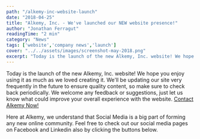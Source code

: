 ```yaml
---
path: "/alkemy-inc-website-launch"
date: "2018-04-25"
title: "Alkemy, Inc. - We've launched our NEW website presence!"
author: "Jonathan Ferragut"
readingTime: "2 min"
category: "News"
tags: ['website','company news','launch']
cover: "../../assets/images/screenshot-may-2018.png"
excerpt: "Today is the launch of the new Alkemy, Inc. website! We hope you enjoy using it as much as we loved creating it. We'll be updating our site very frequently in the future to ensure quality content, so make sure to check back periodically."
---
```


Today is the launch of the new Alkemy, Inc. website! We hope you enjoy using it as much as we loved creating it. We'll be updating our site very frequently in the future to ensure quality content, so make sure to check back periodically.
We welcome any feedback or suggestions, just let us know what could improve your overall experience with the website.
<a href="/contact-alkemy/" class="btn btn-primary btn-lg">Contact Alkemy Now!</a>

<div class="social my-3">

<p>Here at Alkemy, we understand that Social Media is a big part of forming any new online community. Feel free to check out our social media pages on Facebook and Linkedin also by clicking the buttons below.</p>

<span><a href="https://www.linkedin.com/company/alkemydev/"><i class="fab fa-linkedin"></i></a></span> <span><a href="https://www.facebook.com/alkemydev/"><i class="fab fa-facebook-square"></i></a></span>

</div>
